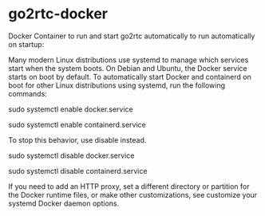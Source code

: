 # go2rtc-docker
Docker Container to run and start go2rtc automatically
  to run automatically on startup:

Many modern Linux distributions use systemd to manage which services start when the system boots. On Debian and Ubuntu, the Docker service starts on boot by default. To automatically start Docker and containerd on boot for other Linux distributions using systemd, run the following commands:

 sudo systemctl enable docker.service

 sudo systemctl enable containerd.service

To stop this behavior, use disable instead.

 sudo systemctl disable docker.service

 sudo systemctl disable containerd.service

If you need to add an HTTP proxy, set a different directory or partition for the Docker runtime files, or make other customizations, see customize your systemd Docker daemon options.
